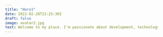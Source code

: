 ```yaml
---
title: "Hero1"
date: 2022-02-28T22:25:30Z
draft: false
image: avatar2.jpg
text: Welcome to my place. I'm passionate about development, technology, and infrastructure. I love experimenting with new ideas. I hope you enjoy the content! ❤️ ☕
---
```

